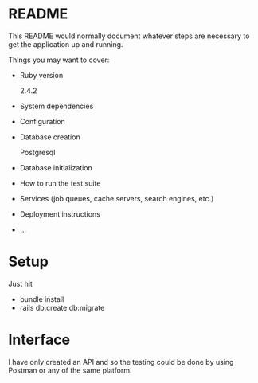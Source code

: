 # README

This README would normally document whatever steps are necessary to get the
application up and running.

Things you may want to cover:

* Ruby version

  2.4.2

* System dependencies

* Configuration

* Database creation

  Postgresql

* Database initialization

* How to run the test suite

* Services (job queues, cache servers, search engines, etc.)

* Deployment instructions

* ...
# Setup

Just hit 
* bundle install
* rails db:create db:migrate

# Interface

I have only created an API and so the testing could be done by using Postman or any of the same platform.
